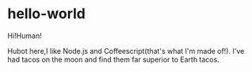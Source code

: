 # hello-world

Hi!Human!

Hubot here,I like Node.js and Coffeescript(that's what I'm made of!).
I've had tacos on the moon and find them far superior to Earth tacos.
